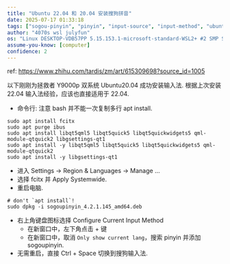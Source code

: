 ```yaml
---
title: "Ubuntu 22.04 和 20.04 安装搜狗拼音"
date: 2025-07-17 01:33:18
tags: ["sogou-pinyin", "pinyin", "input-source", "input-method", "ubuntu22.04", "ubuntu20.04"]
author: "4070s wsl julyfun"
os: "Linux DESKTOP-VDB57PP 5.15.153.1-microsoft-standard-WSL2+ #2 SMP Sun Oct 27 22:02:06 CST 2024 x86_64 x86_64 x86_64 GNU/Linux"
assume-you-know: [computer]
confidence: 2
---
```


ref: https://www.zhihu.com/tardis/zm/art/615309698?source_id=1005

以下刚刚为拯救者 Y9000p 双系统 Ubuntu20.04 成功安装输入法. 根据上次安装 22.04 输入法经验，应该也直接适用于 22.04.

- 命令行: 注意 bash 并不能一次复制多行 apt install.
```
sudo apt install fcitx
sudo apt purge ibus
sudo apt install libqt5qml5 libqt5quick5 libqt5quickwidgets5 qml-module-qtquick2 libgsettings-qt1
sudo apt install -y libqt5qml5 libqt5quick5 libqt5quickwidgets5 qml-module-qtquick2
sudo apt install -y libgsettings-qt1
```

- 进入 Settings -> Region & Languages -> Manage ...
- 选择 fcitx 并 Apply Systemwide.
- 重启电脑.

```
# don't `apt install`!
sudo dpkg -i sogoupinyin_4.2.1.145_amd64.deb
```

- 右上角键盘图标选择 Configure Current Input Method
    - 在新窗口中，左下角点击 + 键
    - 在新窗口中，取消 `Only show current lang`，搜索 pinyin 并添加 sogoupinyin.
- 无需重启，直接 Ctrl + Space 切换到搜狗输入法.

